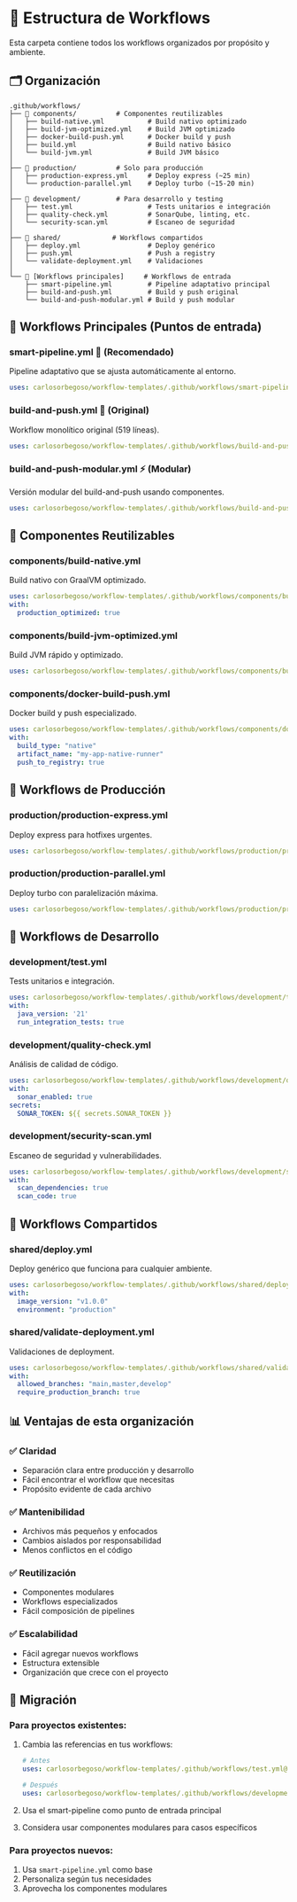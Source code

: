 # 📁 Estructura de Workflows

Esta carpeta contiene todos los workflows organizados por propósito y ambiente.

## 🗂️ Organización

```
.github/workflows/
├── 📁 components/          # Componentes reutilizables
│   ├── build-native.yml           # Build nativo optimizado
│   ├── build-jvm-optimized.yml    # Build JVM optimizado  
│   ├── docker-build-push.yml      # Docker build y push
│   ├── build.yml                  # Build nativo básico
│   └── build-jvm.yml              # Build JVM básico
│
├── 📁 production/          # Solo para producción
│   ├── production-express.yml     # Deploy express (~25 min)
│   └── production-parallel.yml    # Deploy turbo (~15-20 min)
│
├── 📁 development/         # Para desarrollo y testing
│   ├── test.yml                   # Tests unitarios e integración
│   ├── quality-check.yml          # SonarQube, linting, etc.
│   └── security-scan.yml          # Escaneo de seguridad
│
├── 📁 shared/             # Workflows compartidos
│   ├── deploy.yml                 # Deploy genérico
│   ├── push.yml                   # Push a registry
│   └── validate-deployment.yml    # Validaciones
│
└── 📄 [Workflows principales]     # Workflows de entrada
    ├── smart-pipeline.yml         # Pipeline adaptativo principal
    ├── build-and-push.yml         # Build y push original
    └── build-and-push-modular.yml # Build y push modular
```

## 🎯 Workflows Principales (Puntos de entrada)

### **smart-pipeline.yml** 🎯 (Recomendado)
Pipeline adaptativo que se ajusta automáticamente al entorno.
```yaml
uses: carlosorbegoso/workflow-templates/.github/workflows/smart-pipeline.yml@main
```

### **build-and-push.yml** 🔧 (Original)
Workflow monolítico original (519 líneas).
```yaml
uses: carlosorbegoso/workflow-templates/.github/workflows/build-and-push.yml@main
```

### **build-and-push-modular.yml** ⚡ (Modular)
Versión modular del build-and-push usando componentes.
```yaml
uses: carlosorbegoso/workflow-templates/.github/workflows/build-and-push-modular.yml@main
```

## 🧩 Componentes Reutilizables

### **components/build-native.yml**
Build nativo con GraalVM optimizado.
```yaml
uses: carlosorbegoso/workflow-templates/.github/workflows/components/build-native.yml@main
with:
  production_optimized: true
```

### **components/build-jvm-optimized.yml**
Build JVM rápido y optimizado.
```yaml
uses: carlosorbegoso/workflow-templates/.github/workflows/components/build-jvm-optimized.yml@main
```

### **components/docker-build-push.yml**
Docker build y push especializado.
```yaml
uses: carlosorbegoso/workflow-templates/.github/workflows/components/docker-build-push.yml@main
with:
  build_type: "native"
  artifact_name: "my-app-native-runner"
  push_to_registry: true
```

## 🚀 Workflows de Producción

### **production/production-express.yml**
Deploy express para hotfixes urgentes.
```yaml
uses: carlosorbegoso/workflow-templates/.github/workflows/production/production-express.yml@main
```

### **production/production-parallel.yml**
Deploy turbo con paralelización máxima.
```yaml
uses: carlosorbegoso/workflow-templates/.github/workflows/production/production-parallel.yml@main
```

## 🔧 Workflows de Desarrollo

### **development/test.yml**
Tests unitarios e integración.
```yaml
uses: carlosorbegoso/workflow-templates/.github/workflows/development/test.yml@main
with:
  java_version: '21'
  run_integration_tests: true
```

### **development/quality-check.yml**
Análisis de calidad de código.
```yaml
uses: carlosorbegoso/workflow-templates/.github/workflows/development/quality-check.yml@main
with:
  sonar_enabled: true
secrets:
  SONAR_TOKEN: ${{ secrets.SONAR_TOKEN }}
```

### **development/security-scan.yml**
Escaneo de seguridad y vulnerabilidades.
```yaml
uses: carlosorbegoso/workflow-templates/.github/workflows/development/security-scan.yml@main
with:
  scan_dependencies: true
  scan_code: true
```

## 🤝 Workflows Compartidos

### **shared/deploy.yml**
Deploy genérico que funciona para cualquier ambiente.
```yaml
uses: carlosorbegoso/workflow-templates/.github/workflows/shared/deploy.yml@main
with:
  image_version: "v1.0.0"
  environment: "production"
```

### **shared/validate-deployment.yml**
Validaciones de deployment.
```yaml
uses: carlosorbegoso/workflow-templates/.github/workflows/shared/validate-deployment.yml@main
with:
  allowed_branches: "main,master,develop"
  require_production_branch: true
```

## 📊 Ventajas de esta organización

### ✅ **Claridad**
- Separación clara entre producción y desarrollo
- Fácil encontrar el workflow que necesitas
- Propósito evidente de cada archivo

### ✅ **Mantenibilidad**
- Archivos más pequeños y enfocados
- Cambios aislados por responsabilidad
- Menos conflictos en el código

### ✅ **Reutilización**
- Componentes modulares
- Workflows especializados
- Fácil composición de pipelines

### ✅ **Escalabilidad**
- Fácil agregar nuevos workflows
- Estructura extensible
- Organización que crece con el proyecto

## 🔄 Migración

### **Para proyectos existentes:**
1. Cambia las referencias en tus workflows:
   ```yaml
   # Antes
   uses: carlosorbegoso/workflow-templates/.github/workflows/test.yml@main
   
   # Después  
   uses: carlosorbegoso/workflow-templates/.github/workflows/development/test.yml@main
   ```

2. Usa el smart-pipeline como punto de entrada principal
3. Considera usar componentes modulares para casos específicos

### **Para proyectos nuevos:**
1. Usa `smart-pipeline.yml` como base
2. Personaliza según tus necesidades
3. Aprovecha los componentes modulares